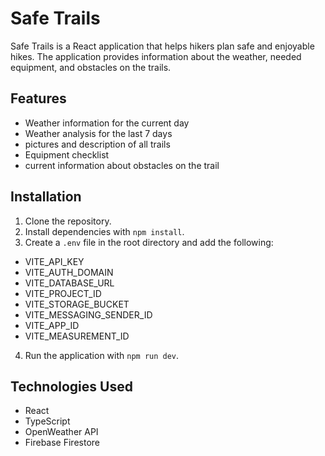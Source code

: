 # Safe Trails

Safe Trails is a React application that helps hikers plan safe and enjoyable hikes. The application provides information about the weather, needed equipment, and obstacles on the trails.

## Features

- Weather information for the current day
- Weather analysis for the last 7 days
- pictures and description of all trails
- Equipment checklist
- current information about obstacles on the trail

## Installation

1. Clone the repository.
2. Install dependencies with `npm install`.
3. Create a `.env` file in the root directory and add the following:
- VITE_API_KEY
- VITE_AUTH_DOMAIN
- VITE_DATABASE_URL
- VITE_PROJECT_ID
- VITE_STORAGE_BUCKET
- VITE_MESSAGING_SENDER_ID
- VITE_APP_ID
- VITE_MEASUREMENT_ID

4. Run the application with `npm run dev`.

## Technologies Used

- React
- TypeScript
- OpenWeather API
- Firebase Firestore
